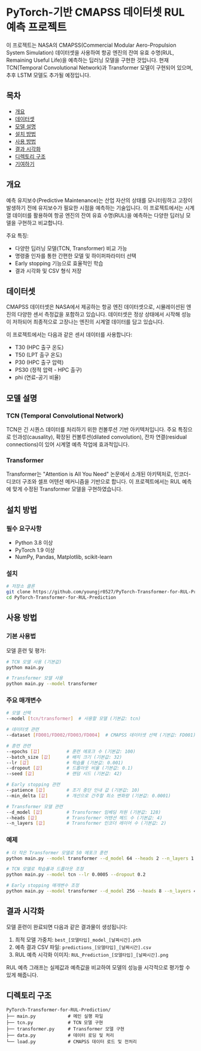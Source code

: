 
# PyTorch-기반 CMAPSS 데이터셋 RUL 예측 프로젝트

이 프로젝트는 NASA의 CMAPSS(Commercial Modular Aero-Propulsion System Simulation) 데이터셋을 사용하여 항공 엔진의 잔여 유효 수명(RUL, Remaining Useful Life)을 예측하는 딥러닝 모델을 구현한 것입니다. 현재 TCN(Temporal Convolutional Network)과 Transformer 모델이 구현되어 있으며, 추후 LSTM 모델도 추가될 예정입니다.

## 목차
- [개요](#개요)
- [데이터셋](#데이터셋)
- [모델 설명](#모델-설명)
- [설치 방법](#설치-방법)
- [사용 방법](#사용-방법)
- [결과 시각화](#결과-시각화)
- [디렉토리 구조](#디렉토리-구조)
- [기여하기](#기여하기)

## 개요

예측 유지보수(Predictive Maintenance)는 산업 자산의 상태를 모니터링하고 고장이 발생하기 전에 유지보수가 필요한 시점을 예측하는 기술입니다. 이 프로젝트에서는 시계열 데이터를 활용하여 항공 엔진의 잔여 유효 수명(RUL)을 예측하는 다양한 딥러닝 모델을 구현하고 비교합니다.

주요 특징:
- 다양한 딥러닝 모델(TCN, Transformer) 비교 가능
- 명령줄 인자를 통한 간편한 모델 및 하이퍼파라미터 선택
- Early stopping 기능으로 효율적인 학습
- 결과 시각화 및 CSV 형식 저장

## 데이터셋

CMAPSS 데이터셋은 NASA에서 제공하는 항공 엔진 데이터셋으로, 시뮬레이션된 엔진의 다양한 센서 측정값을 포함하고 있습니다. 데이터셋은 정상 상태에서 시작해 성능이 저하되어 최종적으로 고장나는 엔진의 시계열 데이터를 담고 있습니다.

이 프로젝트에서는 다음과 같은 센서 데이터를 사용합니다:
- T30 (HPC 출구 온도)
- T50 (LPT 출구 온도)
- P30 (HPC 출구 압력)
- PS30 (정적 압력 - HPC 출구)
- phi (연료-공기 비율)

## 모델 설명

### TCN (Temporal Convolutional Network)
TCN은 긴 시퀀스 데이터를 처리하기 위한 컨볼루션 기반 아키텍처입니다. 주요 특징으로 인과성(causality), 확장된 컨볼루션(dilated convolution), 잔차 연결(residual connections)이 있어 시계열 예측 작업에 효과적입니다.

### Transformer
Transformer는 "Attention is All You Need" 논문에서 소개된 아키텍처로, 인코더-디코더 구조와 셀프 어텐션 메커니즘을 기반으로 합니다. 이 프로젝트에서는 RUL 예측에 맞게 수정된 Transformer 모델을 구현하였습니다.

## 설치 방법

### 필수 요구사항
- Python 3.8 이상
- PyTorch 1.9 이상
- NumPy, Pandas, Matplotlib, scikit-learn

### 설치

```bash
# 저장소 클론
git clone https://github.com/youngjr0527/PyTorch-Transformer-for-RUL-Prediction.git
cd PyTorch-Transformer-for-RUL-Prediction
```

## 사용 방법

### 기본 사용법

모델 훈련 및 평가:

```bash
# TCN 모델 사용 (기본값)
python main.py

# Transformer 모델 사용
python main.py --model transformer
```

### 주요 매개변수

```bash
# 모델 선택
--model [tcn/transformer]  # 사용할 모델 (기본값: tcn)

# 데이터셋 관련
--dataset [FD001/FD002/FD003/FD004]  # CMAPSS 데이터셋 선택 (기본값: FD001)

# 훈련 관련
--epochs [값]          # 훈련 에포크 수 (기본값: 100)
--batch_size [값]      # 배치 크기 (기본값: 32)
--lr [값]              # 학습률 (기본값: 0.001)
--dropout [값]         # 드롭아웃 비율 (기본값: 0.1)
--seed [값]            # 랜덤 시드 (기본값: 42)

# Early stopping 관련
--patience [값]        # 조기 중단 인내 값 (기본값: 10)
--min_delta [값]       # 개선으로 간주할 최소 변화량 (기본값: 0.0001)

# Transformer 모델 관련
--d_model [값]         # Transformer 임베딩 차원 (기본값: 128)
--heads [값]           # Transformer 어텐션 헤드 수 (기본값: 4)
--n_layers [값]        # Transformer 인코더 레이어 수 (기본값: 2)
```

### 예제

```bash
# 더 작은 Transformer 모델로 50 에포크 훈련
python main.py --model transformer --d_model 64 --heads 2 --n_layers 1 --epochs 50

# TCN 모델로 학습률과 드롭아웃 조정
python main.py --model tcn --lr 0.0005 --dropout 0.2

# Early stopping 매개변수 조정
python main.py --model transformer --d_model 256 --heads 8 --n_layers 4 --seq_len 30 --lr 0.0005 --patience 15 --lr_scheduler
```

## 결과 시각화

모델 훈련이 완료되면 다음과 같은 결과물이 생성됩니다:

1. 최적 모델 가중치: `best_[모델타입]_model_[날짜시간].pth`
2. 예측 결과 CSV 파일: `predictions_[모델타입]_[날짜시간].csv`
3. RUL 예측 시각화 이미지: `RUL_Prediction_[모델타입]_[날짜시간].png`

RUL 예측 그래프는 실제값과 예측값을 비교하여 모델의 성능을 시각적으로 평가할 수 있게 해줍니다.

## 디렉토리 구조

```
PyTorch-Transformer-for-RUL-Prediction/
├── main.py            # 메인 실행 파일
├── tcn.py             # TCN 모델 구현
├── transformer.py     # Transformer 모델 구현
├── data.py            # 데이터 로딩 및 처리
└── load.py            # CMAPSS 데이터 로드 및 전처리
```
